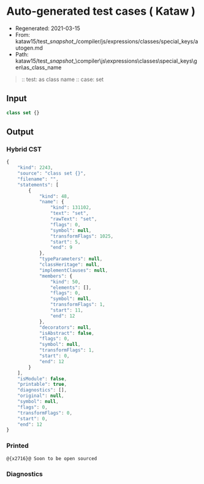# Auto-generated test cases ( Kataw )
- Regenerated: 2021-03-15
- From: kataw15/test\__snapshot__/compiler/js/expressions/classes/special_keys/autogen.md
- Path: kataw15/test\__snapshot__\compiler\js\expressions\classes\special_keys\gen\as_class_name
> :: test: as class name
> :: case: set
## Input

`````js
class set {}
`````

## Output

### Hybrid CST

```javascript
{
    "kind": 2243,
    "source": "class set {}",
    "filename": "",
    "statements": [
        {
            "kind": 48,
            "name": {
                "kind": 131102,
                "text": "set",
                "rawText": "set",
                "flags": 0,
                "symbol": null,
                "transformFlags": 1025,
                "start": 5,
                "end": 9
            },
            "typeParameters": null,
            "classHeritage": null,
            "implementClauses": null,
            "members": {
                "kind": 50,
                "elements": [],
                "flags": 0,
                "symbol": null,
                "transformFlags": 1,
                "start": 11,
                "end": 12
            },
            "decorators": null,
            "isAbstract": false,
            "flags": 0,
            "symbol": null,
            "transformFlags": 1,
            "start": 0,
            "end": 12
        }
    ],
    "isModule": false,
    "printable": true,
    "diagnostics": [],
    "original": null,
    "symbol": null,
    "flags": 0,
    "transformFlags": 0,
    "start": 0,
    "end": 12
}
```

### Printed

```javascript
@{x2716}@ Soon to be open sourced
```

### Diagnostics

```javascript

```

